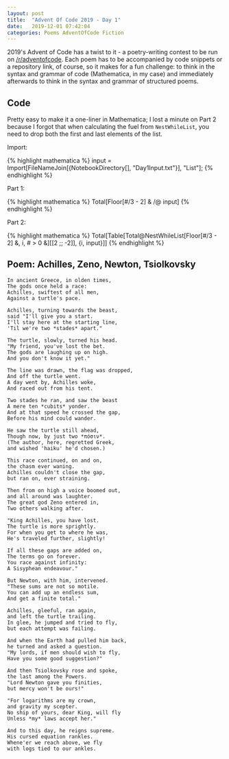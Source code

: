 ```yaml
---
layout: post
title:  "Advent Of Code 2019 - Day 1"
date:   2019-12-01 07:42:04
categories: Poems AdventOfCode Fiction
---
```


2019's Advent of Code has a twist to it - a poetry-writing contest to be run on [/r/adventofcode](http://old.reddit.com/r/adventofcode).  Each poem has to be accompanied by code snippets or a repository link, of course, so it makes for a fun challenge: to think in the syntax and grammar of code (Mathematica, in my case) and immediately afterwards to think in the syntax and grammar of structured poems.

## Code

Pretty easy to make it a one-liner in Mathematica; I lost a minute on Part 2 because I forgot that when calculating the fuel from ```NestWhileList```, you need to drop both the first and last elements of the list.

Import:

{% highlight mathematica %}
input = Import[FileNameJoin[{NotebookDirectory[], "Day1Input.txt"}], "List"];
{% endhighlight %}

Part 1:

{% highlight mathematica %}
Total[Floor[#/3 - 2] & /@ input]
{% endhighlight %}

Part 2:

{% highlight mathematica %}
Total[Table[Total@NestWhileList[Floor[#/3 - 2] &, i, # > 0 &][[2 ;; -2]], {i, input}]]
{% endhighlight %}

## Poem: Achilles, Zeno, Newton, Tsiolkovsky

	In ancient Greece, in olden times,
	The gods once held a race:
	Achilles, swiftest of all men,
	Against a turtle's pace.

	Achilles, turning towards the beast,
	said "I'll give you a start.
	I'll stay here at the starting line,
	'Til we're two *stades* apart."

	The turtle, slowly, turned his head.
	"My friend, you've lost the bet.
	The gods are laughing up on high.
	And you don't know it yet."

	The line was drawn, the flag was dropped,
	And off the turtle went.
	A day went by, Achilles woke,
	And raced out from his tent.

	Two stades he ran, and saw the beast
	A mere ten *cubits* yonder.
	And at that speed he crossed the gap,
	Before his mind could wander.

	He saw the turtle still ahead,
	Though now, by just two *πόσιν*.
	(The author, here, regretted Greek,
	and wished 'haiku' he'd chosen.)

	This race continued, on and on,
	the chasm ever waning.
	Achilles couldn't close the gap,
	but ran on, ever straining.

	Then from on high a voice boomed out,
	and all around was laughter.
	The great god Zeno entered in,
	Two others walking after.

	"King Achilles, you have lost.
	The turtle is more sprightly.
	For when you get to where he was,
	He's traveled further, slightly!

	If all these gaps are added on,
	The terms go on forever.
	You race against infinity:
	A Sisyphean endeavour."

	But Newton, with him, intervened.
	"These sums are not so motile.
	You can add up an endless sum,
	And get a finite total."

	Achilles, gleeful, ran again,
	and left the turtle trailing.
	In glee, he jumped and tried to fly, 
	but each attempt was failing.

	And when the Earth had pulled him back,
	he turned and asked a question.
	"My lords, if men should wish to fly,
	Have you some good suggestion?"

	And then Tsiolkovsky rose and spoke,
	the last among the Powers.
	"Lord Newton gave you finities,
	but mercy won't be ours!"

	"For logarithms are my crown,
	and gravity my scepter.
	No ship of yours, dear King, will fly
	Unless *my* laws accept her."

	And to this day, he reigns supreme.
	His cursed equation rankles.
	Whene'er we reach above, we fly
	with logs tied to our ankles.

